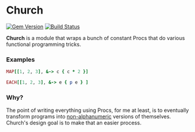 # Church

[![Gem Version](https://badge.fury.io/rb/church.png)](http://badge.fury.io/rb/church)
[![Build Status](https://travis-ci.org/threeifbywhiskey/church.png?branch=master)](https://travis-ci.org/threeifbywhiskey/church)


**Church** is a module that wraps a bunch of constant Procs that do various functional programming tricks.

### Examples

``` ruby
MAP[[1, 2, 3], &-> c { c * 2 }]
```

``` ruby
EACH[[1, 2, 3], &-> e { p e } ]
```

### Why?

The point of writing everything using Procs, for me at least, is to eventually transform programs into [non-alphanumeric](threeifbywhiskey.github.io/2014/03/05/non-alphanumeric-ruby-for-fun-and-not-much-else/) versions of themselves. Church's design goal is to make that an easier process.
